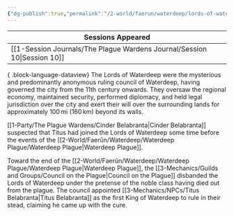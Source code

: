 ```yaml
---
{"dg-publish":true,"permalink":"/2-world/faerun/waterdeep/lords-of-waterdeep/","created":"2025-03-13T15:21:29.283-04:00","updated":"2025-03-13T19:51:21.097-04:00"}
---
```


| Sessions Appeared                                                           |
| --------------------------------------------------------------------------- |
| [[1-Session Journals/The Plague Wardens Journal/Session 10\|Session 10]] |

{ .block-language-dataview}
The Lords of Waterdeep were the mysterious and predominantly anonymous ruling council of Waterdeep, having governed the city from the 11th century onwards. They oversaw the regional economy, maintained security, performed diplomacy, and held legal jurisdiction over the city and exert their will over the surrounding lands for approximately 100 mi (160 km) beyond its walls.

[[1-Party/The Plague Wardens/Cinder Belabranta\|Cinder Belabranta]] suspected that Titus had joined the Lords of Waterdeep some time before the events of the [[2-World/Faerûn/Waterdeep/Waterdeep Plague/Waterdeep Plague\|Waterdeep Plague]].

Toward the end of the [[2-World/Faerûn/Waterdeep/Waterdeep Plague/Waterdeep Plague\|Waterdeep Plague]], the [[3-Mechanics/Guilds and Groups/Council on the Plague\|Council on the Plague]] disbanded the Lords of Waterdeep under the pretense of the noble class having died out from the plague. The council appointed [[3-Mechanics/NPCs/Titus Belabranta\|Titus Belabranta]] as the first King of Waterdeep to rule in their stead, claiming he came up with the cure.
